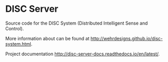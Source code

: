 DISC Server
===========

Source code for the DISC System (Distributed Intelligent Sense and Control).

More information about can be found at http://wehrdesigns.github.io/disc-system.html.

Project documentation http://disc-server-docs.readthedocs.io/en/latest/.
